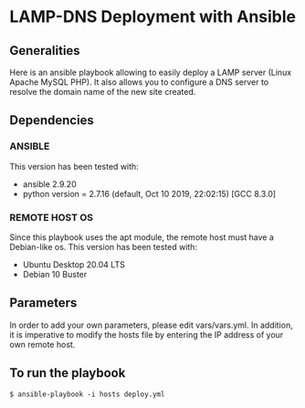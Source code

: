 # LAMP-DNS Deployment with Ansible

## Generalities
Here is an ansible playbook allowing to easily deploy a LAMP server (Linux Apache MySQL PHP).
It also allows you to configure a DNS server to resolve the domain name of the new site created.

## Dependencies

### ANSIBLE
This version has been tested with:
- ansible 2.9.20
- python version = 2.7.16 (default, Oct 10 2019, 22:02:15) [GCC 8.3.0]

### REMOTE HOST OS
Since this playbook uses the apt module, the remote host must have a Debian-like os.
This version has been tested with:
- Ubuntu Desktop 20.04 LTS
- Debian 10 Buster

## Parameters
In order to add your own parameters, please edit vars/vars.yml.
In addition, it is imperative to modify the hosts file by entering the IP address of your own remote host.

## To run the playbook
    $ ansible-playbook -i hosts deploy.yml

